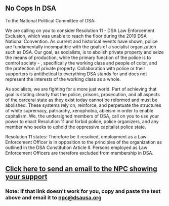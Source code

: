 ## No Cops In DSA

To the National Political Committee of DSA:

We are calling on you to consider Resolution 11 - DSA Law Enforcement Exclusion, which was unable to reach the floor during the 2019 DSA National Convention. As current and historical events have shown, police are fundamentally incompatible with the goals of a socialist organization such as DSA. Our goal, as socialists, is to abolish private property and seize the means of production, while the primary function of the police is to control society - , specifically the working class and people of color, and the protection of private property. Collaboration with police or their supporters is antithetical to everything DSA stands for and does not represent the interests of the working class as a whole.  

As socialists, we are fighting for a more just world. Part of achieving that goal is stating clearly that the police, prisons, prosecution, and all aspects of the carceral state as they exist today cannot be reformed and must be abolished. These systems rely on, reinforce, and perpetuate the structures of white supremacy, patriarchy, xenophobia, ableism in order to enable capitalism. We, the undersigned members of DSA, call on you to use your power to enact Resolution 11 and forbid police, police organizers, and any member who seeks to uphold the oppressive capitalist police state.  

Resolution 11 states:
Therefore be it resolved, employment as a Law Enforcement Officer is in opposition to the principles of the organization as outlined in the DSA Constitution Article II. Persons employed as Law Enforcement Officers are therefore excluded from membership in DSA.

## [Click here to send an email to the NPC showing your support](mailto:npc@dsasa.org?subject=Pass%20Resolution%2011%20Now!?body=To+the+National+Political+Committee+of+DSA%3A%0D%0A%0D%0AWe+are+calling+on+you+to+consider+Resolution+11+-+DSA+Law+Enforcement+Exclusion%2C+which+was+unable+to+reach+the+floor+during+the+2019+DSA+National+Convention.+As+current+and+historical+events+have+shown%2C+police+are+fundamentally+incompatible+with+the+goals+of+a+socialist+organization+such+as+DSA.+Our+goal%2C+as+socialists%2C+is+to+abolish+private+property+and+seize+the+means+of+production%2C+while+the+primary+function+of+the+police+is+to+control+society+-+%2C+specifically+the+working+class+and+people+of+color%2C+and+the+protection+of+private+property.+Collaboration+with+police+or+their+supporters+is+antithetical+to+everything+DSA+stands+for+and+does+not+represent+the+interests+of+the+working+class+as+a+whole.++%0D%0A%0D%0AAs+socialists%2C+we+are+fighting+for+a+more+just+world.+Part+of+achieving+that+goal+is+stating+clearly+that+the+police%2C+prisons%2C+prosecution%2C+and+all+aspects+of+the+carceral+state+as+they+exist+today+cannot+be+reformed+and+must+be+abolished.+These+systems+rely+on%2C+reinforce%2C+and+perpetuate+the+structures+of+white+supremacy%2C+patriarchy%2C+xenophobia%2C+ableism+in+order+to+enable+capitalism.+We%2C+the+undersigned+members+of+DSA%2C+call+on+you+to+use+your+power+to+enact+Resolution+11+and+forbid+police%2C+police+organizers%2C+and+any+member+who+seeks+to+uphold+the+oppressive+capitalist+police+state.++%0D%0A%0D%0AResolution+11+states%3A%0D%0ATherefore+be+it+resolved%2C+employment+as+a+Law+Enforcement+Officer+is+in+opposition+to+the+principles+of+the+organization+as+outlined+in+the+DSA+Constitution+Article+II.+Persons+employed+as+Law+Enforcement+Officers+are+therefore+excluded+from+membership+in+DSA.)

### Note: if that link doesn't work for you, copy and paste the text above and email it to npc@dsausa.org
